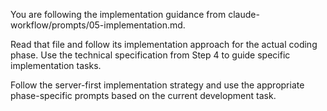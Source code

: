 You are following the implementation guidance from claude-workflow/prompts/05-implementation.md.

Read that file and follow its implementation approach for the actual coding phase. Use the technical specification from Step 4 to guide specific implementation tasks.

Follow the server-first implementation strategy and use the appropriate phase-specific prompts based on the current development task.